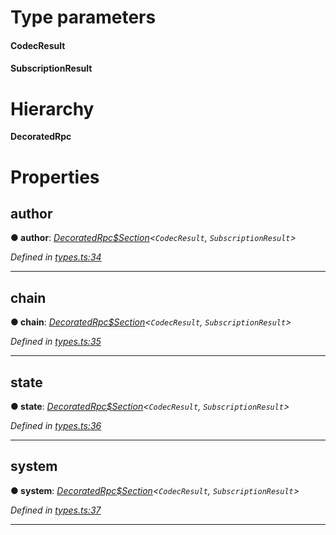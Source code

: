 

# Type parameters
#### CodecResult 
#### SubscriptionResult 
# Hierarchy

**DecoratedRpc**

# Properties

<a id="author"></a>

##  author

**● author**: *[DecoratedRpc$Section](_types_.decoratedrpc_section.md)<`CodecResult`, `SubscriptionResult`>*

*Defined in [types.ts:34](https://github.com/polkadot-js/api/blob/2b538f5/packages/api/src/types.ts#L34)*

___
<a id="chain"></a>

##  chain

**● chain**: *[DecoratedRpc$Section](_types_.decoratedrpc_section.md)<`CodecResult`, `SubscriptionResult`>*

*Defined in [types.ts:35](https://github.com/polkadot-js/api/blob/2b538f5/packages/api/src/types.ts#L35)*

___
<a id="state"></a>

##  state

**● state**: *[DecoratedRpc$Section](_types_.decoratedrpc_section.md)<`CodecResult`, `SubscriptionResult`>*

*Defined in [types.ts:36](https://github.com/polkadot-js/api/blob/2b538f5/packages/api/src/types.ts#L36)*

___
<a id="system"></a>

##  system

**● system**: *[DecoratedRpc$Section](_types_.decoratedrpc_section.md)<`CodecResult`, `SubscriptionResult`>*

*Defined in [types.ts:37](https://github.com/polkadot-js/api/blob/2b538f5/packages/api/src/types.ts#L37)*

___

